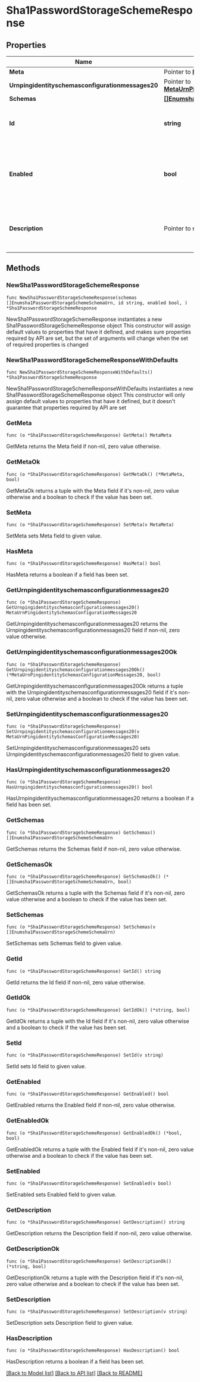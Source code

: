 # Sha1PasswordStorageSchemeResponse

## Properties

Name | Type | Description | Notes
------------ | ------------- | ------------- | -------------
**Meta** | Pointer to [**MetaMeta**](MetaMeta.md) |  | [optional] 
**Urnpingidentityschemasconfigurationmessages20** | Pointer to [**MetaUrnPingidentitySchemasConfigurationMessages20**](MetaUrnPingidentitySchemasConfigurationMessages20.md) |  | [optional] 
**Schemas** | [**[]Enumsha1PasswordStorageSchemeSchemaUrn**](Enumsha1PasswordStorageSchemeSchemaUrn.md) |  | 
**Id** | **string** | Name of the Password Storage Scheme | 
**Enabled** | **bool** | Indicates whether the SHA1 Password Storage Scheme is enabled for use. | 
**Description** | Pointer to **string** | A description for this Password Storage Scheme | [optional] 

## Methods

### NewSha1PasswordStorageSchemeResponse

`func NewSha1PasswordStorageSchemeResponse(schemas []Enumsha1PasswordStorageSchemeSchemaUrn, id string, enabled bool, ) *Sha1PasswordStorageSchemeResponse`

NewSha1PasswordStorageSchemeResponse instantiates a new Sha1PasswordStorageSchemeResponse object
This constructor will assign default values to properties that have it defined,
and makes sure properties required by API are set, but the set of arguments
will change when the set of required properties is changed

### NewSha1PasswordStorageSchemeResponseWithDefaults

`func NewSha1PasswordStorageSchemeResponseWithDefaults() *Sha1PasswordStorageSchemeResponse`

NewSha1PasswordStorageSchemeResponseWithDefaults instantiates a new Sha1PasswordStorageSchemeResponse object
This constructor will only assign default values to properties that have it defined,
but it doesn't guarantee that properties required by API are set

### GetMeta

`func (o *Sha1PasswordStorageSchemeResponse) GetMeta() MetaMeta`

GetMeta returns the Meta field if non-nil, zero value otherwise.

### GetMetaOk

`func (o *Sha1PasswordStorageSchemeResponse) GetMetaOk() (*MetaMeta, bool)`

GetMetaOk returns a tuple with the Meta field if it's non-nil, zero value otherwise
and a boolean to check if the value has been set.

### SetMeta

`func (o *Sha1PasswordStorageSchemeResponse) SetMeta(v MetaMeta)`

SetMeta sets Meta field to given value.

### HasMeta

`func (o *Sha1PasswordStorageSchemeResponse) HasMeta() bool`

HasMeta returns a boolean if a field has been set.

### GetUrnpingidentityschemasconfigurationmessages20

`func (o *Sha1PasswordStorageSchemeResponse) GetUrnpingidentityschemasconfigurationmessages20() MetaUrnPingidentitySchemasConfigurationMessages20`

GetUrnpingidentityschemasconfigurationmessages20 returns the Urnpingidentityschemasconfigurationmessages20 field if non-nil, zero value otherwise.

### GetUrnpingidentityschemasconfigurationmessages20Ok

`func (o *Sha1PasswordStorageSchemeResponse) GetUrnpingidentityschemasconfigurationmessages20Ok() (*MetaUrnPingidentitySchemasConfigurationMessages20, bool)`

GetUrnpingidentityschemasconfigurationmessages20Ok returns a tuple with the Urnpingidentityschemasconfigurationmessages20 field if it's non-nil, zero value otherwise
and a boolean to check if the value has been set.

### SetUrnpingidentityschemasconfigurationmessages20

`func (o *Sha1PasswordStorageSchemeResponse) SetUrnpingidentityschemasconfigurationmessages20(v MetaUrnPingidentitySchemasConfigurationMessages20)`

SetUrnpingidentityschemasconfigurationmessages20 sets Urnpingidentityschemasconfigurationmessages20 field to given value.

### HasUrnpingidentityschemasconfigurationmessages20

`func (o *Sha1PasswordStorageSchemeResponse) HasUrnpingidentityschemasconfigurationmessages20() bool`

HasUrnpingidentityschemasconfigurationmessages20 returns a boolean if a field has been set.

### GetSchemas

`func (o *Sha1PasswordStorageSchemeResponse) GetSchemas() []Enumsha1PasswordStorageSchemeSchemaUrn`

GetSchemas returns the Schemas field if non-nil, zero value otherwise.

### GetSchemasOk

`func (o *Sha1PasswordStorageSchemeResponse) GetSchemasOk() (*[]Enumsha1PasswordStorageSchemeSchemaUrn, bool)`

GetSchemasOk returns a tuple with the Schemas field if it's non-nil, zero value otherwise
and a boolean to check if the value has been set.

### SetSchemas

`func (o *Sha1PasswordStorageSchemeResponse) SetSchemas(v []Enumsha1PasswordStorageSchemeSchemaUrn)`

SetSchemas sets Schemas field to given value.


### GetId

`func (o *Sha1PasswordStorageSchemeResponse) GetId() string`

GetId returns the Id field if non-nil, zero value otherwise.

### GetIdOk

`func (o *Sha1PasswordStorageSchemeResponse) GetIdOk() (*string, bool)`

GetIdOk returns a tuple with the Id field if it's non-nil, zero value otherwise
and a boolean to check if the value has been set.

### SetId

`func (o *Sha1PasswordStorageSchemeResponse) SetId(v string)`

SetId sets Id field to given value.


### GetEnabled

`func (o *Sha1PasswordStorageSchemeResponse) GetEnabled() bool`

GetEnabled returns the Enabled field if non-nil, zero value otherwise.

### GetEnabledOk

`func (o *Sha1PasswordStorageSchemeResponse) GetEnabledOk() (*bool, bool)`

GetEnabledOk returns a tuple with the Enabled field if it's non-nil, zero value otherwise
and a boolean to check if the value has been set.

### SetEnabled

`func (o *Sha1PasswordStorageSchemeResponse) SetEnabled(v bool)`

SetEnabled sets Enabled field to given value.


### GetDescription

`func (o *Sha1PasswordStorageSchemeResponse) GetDescription() string`

GetDescription returns the Description field if non-nil, zero value otherwise.

### GetDescriptionOk

`func (o *Sha1PasswordStorageSchemeResponse) GetDescriptionOk() (*string, bool)`

GetDescriptionOk returns a tuple with the Description field if it's non-nil, zero value otherwise
and a boolean to check if the value has been set.

### SetDescription

`func (o *Sha1PasswordStorageSchemeResponse) SetDescription(v string)`

SetDescription sets Description field to given value.

### HasDescription

`func (o *Sha1PasswordStorageSchemeResponse) HasDescription() bool`

HasDescription returns a boolean if a field has been set.


[[Back to Model list]](../README.md#documentation-for-models) [[Back to API list]](../README.md#documentation-for-api-endpoints) [[Back to README]](../README.md)


